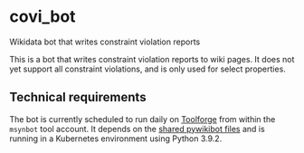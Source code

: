 # covi_bot
Wikidata bot that writes constraint violation reports

This is a bot that writes constraint violation reports to wiki pages. It does not yet support all constraint violations, and is only used for select properties.

## Technical requirements
The bot is currently scheduled to run daily on [Toolforge](https://wikitech.wikimedia.org/wiki/Portal:Toolforge) from within the `msynbot` tool account. It depends on the [shared pywikibot files](https://wikitech.wikimedia.org/wiki/Help:Toolforge/Pywikibot#Using_the_shared_Pywikibot_files_(recommended_setup)) and is running in a Kubernetes environment using Python 3.9.2.